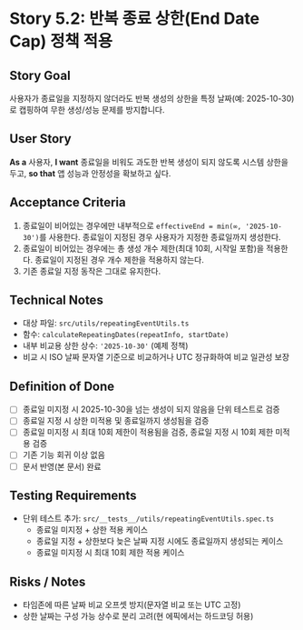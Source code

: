 # Story 5.2: 반복 종료 상한(End Date Cap) 정책 적용

## Story Goal

사용자가 종료일을 지정하지 않더라도 반복 생성의 상한을 특정 날짜(예: 2025-10-30)로 캡핑하여 무한 생성/성능 문제를 방지합니다.

## User Story

**As a** 사용자,
**I want** 종료일을 비워도 과도한 반복 생성이 되지 않도록 시스템 상한을 두고,
**so that** 앱 성능과 안정성을 확보하고 싶다.

## Acceptance Criteria

1. 종료일이 비어있는 경우에만 내부적으로 `effectiveEnd = min(∞, '2025-10-30')`를 사용한다. 종료일이 지정된 경우 사용자가 지정한 종료일까지 생성한다.
2. 종료일이 비어있는 경우에는 총 생성 개수 제한(최대 10회, 시작일 포함)을 적용한다. 종료일이 지정된 경우 개수 제한을 적용하지 않는다.
3. 기존 종료일 지정 동작은 그대로 유지한다.

## Technical Notes

- 대상 파일: `src/utils/repeatingEventUtils.ts`
- 함수: `calculateRepeatingDates(repeatInfo, startDate)`
- 내부 비교용 상한 상수: `'2025-10-30'` (예제 정책)
- 비교 시 ISO 날짜 문자열 기준으로 비교하거나 UTC 정규화하여 비교 일관성 보장

## Definition of Done

- [ ] 종료일 미지정 시 2025-10-30을 넘는 생성이 되지 않음을 단위 테스트로 검증
- [ ] 종료일 지정 시 상한 미적용 및 종료일까지 생성됨을 검증
- [ ] 종료일 미지정 시 최대 10회 제한이 적용됨을 검증, 종료일 지정 시 10회 제한 미적용 검증
- [ ] 기존 기능 회귀 이상 없음
- [ ] 문서 반영(본 문서) 완료

## Testing Requirements

- 단위 테스트 추가: `src/__tests__/utils/repeatingEventUtils.spec.ts`
  - 종료일 미지정 + 상한 적용 케이스
  - 종료일 지정 + 상한보다 늦은 날짜 지정 시에도 종료일까지 생성되는 케이스
  - 종료일 미지정 시 최대 10회 제한 적용 케이스

## Risks / Notes

- 타임존에 따른 날짜 비교 오프셋 방지(문자열 비교 또는 UTC 고정)
- 상한 날짜는 구성 가능 상수로 분리 고려(현 에픽에서는 하드코딩 허용)
